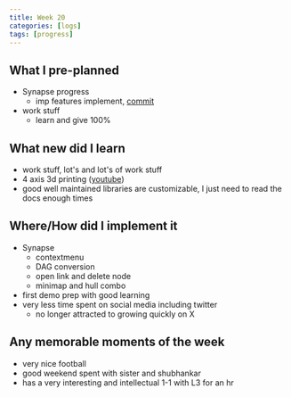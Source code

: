 ```yaml
---
title: Week 20
categories: [logs]
tags: [progress]
---
```


## What I pre-planned

- Synapse progress
  - imp features implement, [commit](https://github.com/PriyavKaneria/Synapse/commit/0d3a3b49441653c994a7e152b7924d8356eac5e5#diff-c686cc3f3bae8dbac123f303cc556ee719eff719271e7391da35b4507a6bf696R332-L134)
- work stuff
  - learn and give 100%

## What new did I learn

- work stuff, lot's and lot's of work stuff
- 4 axis 3d printing ([youtube](https://t.co/jSSGUUsmol))
- good well maintained libraries are customizable, I just need to read the docs enough times

## Where/How did I implement it

- Synapse
  - contextmenu
  - DAG conversion
  - open link and delete node
  - minimap and hull combo
- first demo prep with good learning
- very less time spent on social media including twitter
  - no longer attracted to growing quickly on X

## Any memorable moments of the week

- very nice football
- good weekend spent with sister and shubhankar
- has a very interesting and intellectual 1-1 with L3 for an hr
